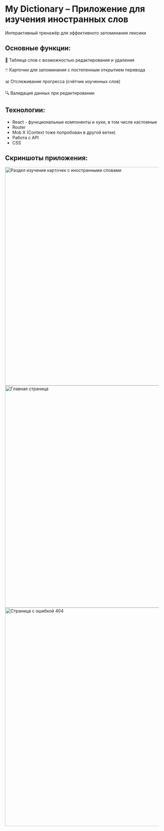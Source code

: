 # My Dictionary – Приложение для изучения иностранных слов
Интерактивный тренажёр для эффективного запоминания лексики

## Основные функции:

📖 Таблица слов с возможностью редактирования и удаления

🃏 Карточки для запоминания с постепенным открытием перевода

📊 Отслеживание прогресса (счётчик изученных слов)

🔍 Валидация данных при редактировании

## Технологии:
- React - функциональные компоненты и хуки, в том числе кастомные
- Router
- Mob X (Context тоже попробован в другой ветке)
- Работа с API
- CSS

## Скриншоты приложения:
<img width="1440" height="716" alt="Раздел изучения карточек с иностранными словами" src="https://github.com/user-attachments/assets/bfb97435-c3df-4f1d-b5d5-c368dc90b7d7" />

<img width="1440" height="728" alt="Главная страница" src="https://github.com/user-attachments/assets/17f1f3fb-2c58-4f3e-ab6c-8cd134650739" />

<img width="1440" height="716" alt="Страница с ошибкой 404" src="https://github.com/user-attachments/assets/eac130a4-b781-4c4a-bf73-7f2a422c981a" />
